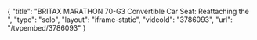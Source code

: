 {
    "title": "BRITAX MARATHON 70-G3 Convertible Car Seat: Reattaching the ",
    "type": "solo",
    "layout": "iframe-static",
    "videoId": "3786093",
    "url": "\/tvpembed\/3786093"
}